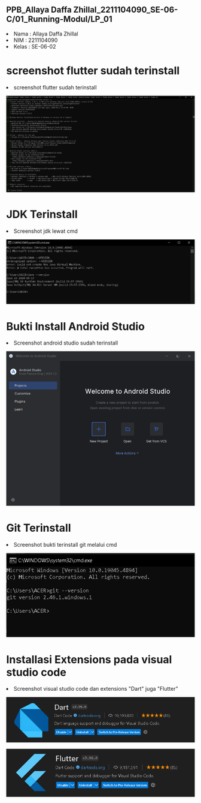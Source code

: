 

## PPB_Allaya Daffa Zhillal_2211104090_SE-06-C/01_Running-Modul/LP_01

<li> Nama   : Allaya Daffa Zhillal
<li> NIM    : 2211104090
<li> Kelas  : SE-06-02

# screenshot flutter sudah terinstall
<li> screenshot flutter sudah terinstall

![image](img/flutterconsole.png)

# JDK Terinstall
<li> Screenshot jdk lewat cmd

![image](img/jdk.png)

# Bukti Install Android Studio
<li> Screenshot android studio sudah terinstall

![image](img/androidstudio.png)

# Git Terinstall
<li> Screenshot bukti terinstall git melalui cmd

![image](img/git.png)

# Installasi Extensions pada visual studio code
<li> Screenshot visual studio code dan extensions "Dart" juga "Flutter"

![image](img/dart.png)
<br>

![iamge](img/flutter.png)

